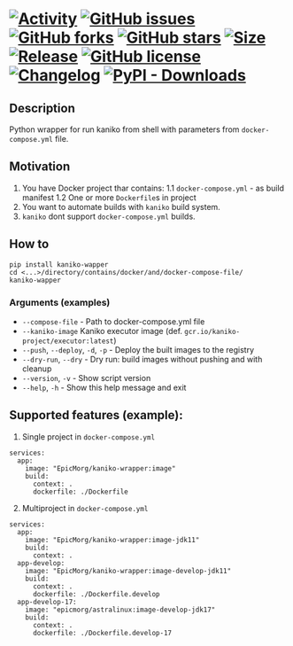 # [![Activity](https://img.shields.io/github/commit-activity/m/EpicMorg/kaniko-wrapper?label=commits&style=flat-square)](https://github.com/EpicMorg/kaniko-wrapper/commits) [![GitHub issues](https://img.shields.io/github/issues/EpicMorg/kaniko-wrapper.svg?style=popout-square)](https://github.com/EpicMorg/kaniko-wrapper/issues) [![GitHub forks](https://img.shields.io/github/forks/EpicMorg/kaniko-wrapper.svg?style=popout-square)](https://github.com/EpicMorg/kaniko-wrapper/network) [![GitHub stars](https://img.shields.io/github/stars/EpicMorg/kaniko-wrapper.svg?style=popout-square)](https://github.com/EpicMorg/kaniko-wrapper/stargazers)  [![Size](https://img.shields.io/github/repo-size/EpicMorg/kaniko-wrapper?label=size&style=flat-square)](https://github.com/EpicMorg/kaniko-wrapper/archive/master.zip) [![Release](https://img.shields.io/github/v/release/EpicMorg/kaniko-wrapper?style=flat-square)](https://github.com/EpicMorg/kaniko-wrapper/releases) [![GitHub license](https://img.shields.io/github/license/EpicMorg/kaniko-wrapper.svg?style=popout-square)](LICENSE.md) [![Changelog](https://img.shields.io/badge/Changelog-yellow.svg?style=popout-square)](CHANGELOG.md) [![PyPI - Downloads](https://img.shields.io/pypi/dm/kaniko-wrapper?style=flat-square)](https://pypi.org/project/kaniko-wrapper/)

## Description
Python wrapper for run kaniko from shell with parameters from `docker-compose.yml` file.

## Motivation
1. You have Docker project thar contains:
1.1 `docker-compose.yml` - as build manifest
1.2 One or more `Dockerfile`s in project
2. You want to automate builds with `kaniko` build system.
3. `kaniko` dont support `docker-compose.yml` builds.

## How to
```
pip install kaniko-wapper
cd <...>/directory/contains/docker/and/docker-compose-file/
kaniko-wapper
```

### Arguments (examples)
* `--compose-file` - Path to docker-compose.yml file
* `--kaniko-image` Kaniko executor image (def. `gcr.io/kaniko-project/executor:latest`)
* `--push`, `--deploy`, `-d`, `-p` - Deploy the built images to the registry
* `--dry-run`, `--dry` - Dry run: build images without pushing and with cleanup
* `--version`, `-v` - Show script version
* `--help`, `-h` - Show this help message and exit

## Supported features (example):

1. Single project in `docker-compose.yml`
```
services:
  app:
    image: "EpicMorg/kaniko-wrapper:image"
    build:
      context: .
      dockerfile: ./Dockerfile
```

2. Multiproject in `docker-compose.yml`

```
services:
  app:
    image: "EpicMorg/kaniko-wrapper:image-jdk11"
    build:
      context: .
  app-develop:
    image: "EpicMorg/kaniko-wrapper:image-develop-jdk11"
    build:
      context: .
      dockerfile: ./Dockerfile.develop
  app-develop-17:
    image: "epicmorg/astralinux:image-develop-jdk17"
    build:
      context: .
      dockerfile: ./Dockerfile.develop-17
```
